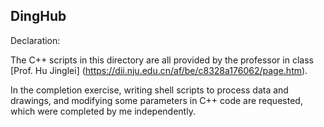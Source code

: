 ## DingHub


Declaration:

The C++ scripts in this directory are all provided by the professor in class [Prof. Hu Jinglei] (https://dii.nju.edu.cn/af/be/c8328a176062/page.htm).

In the completion exercise, writing shell scripts to process data and drawings, and modifying some parameters in C++ code are requested, which were completed by me independently.
